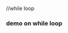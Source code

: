 
//while loop
<!DOCTYPE html>
<html lang="en">
    <head>
        <meta charset="UTF-8">
        <title>JS</title>
    </head>
    <body>
        <h3>demo on while loop</h3>
        <script>
            let i=1;
            while(i<=60000)
        {
            document.write(i+" ");
            i++;
        }
       
        </script>
    </body>
</html>


//for loop
<!DOCTYPE html>
<html lang="en">
    <head>
        <meta charset="UTF-8">
        <title>JS</title>
    </head>
    <body>
        <h3>demo on for loop</h3>
        <script>
            let i=1;
            for(i=1; i<10; i++){
                document.write(i+"&nbsp;");
            }
           
        {
            document.write("<br>");
            for(i=10;i>=1;i--) {
                document.write(i+"&nbsp;");
            }
        
        }
       
        </script>
    </body>
</html>
